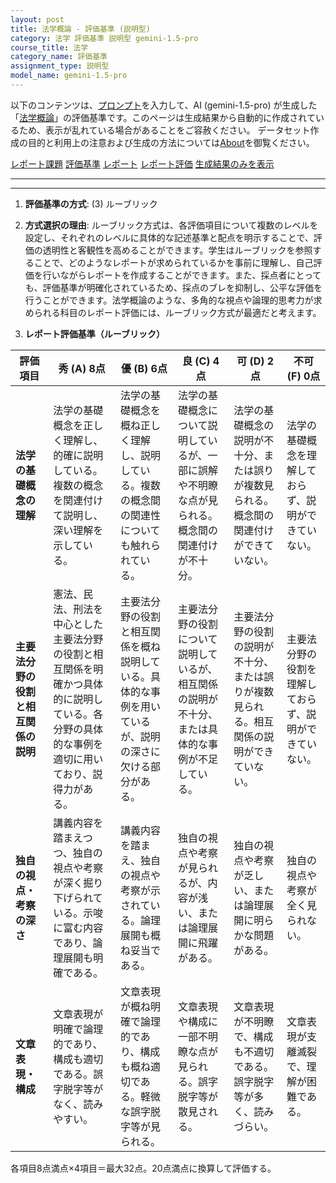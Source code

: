 ```yaml
---
layout: post
title: 法学概論 - 評価基準 (説明型)
category: 法学 評価基準 説明型 gemini-1.5-pro
course_title: 法学
category_name: 評価基準
assignment_type: 説明型
model_name: gemini-1.5-pro
---
```


以下のコンテンツは、[プロンプト](http://127.0.0.1:8000/generated/法学/gemini-1.5-pro/prompt_評価基準-説明型.md)を入力して、AI (gemini-1.5-pro) が生成した「[法学概論](/contents/法学/)」の評価基準です。このページは生成結果から自動的に作成されているため、表示が乱れている場合があることをご容赦ください。
データセット作成の目的と利用上の注意および生成の方法については[About](/About)を御覧ください。

[レポート課題](../レポート課題-説明型)
[評価基準](../評価基準-説明型)
[レポート](../レポート-説明型)
[レポート評価](../レポート評価-説明型)
[生成結果のみを表示](http://127.0.0.1:8000/generated/法学/gemini-1.5-pro/評価基準-説明型.md)
  

***
***
  
1. **評価基準の方式**: (3) ルーブリック

2. **方式選択の理由**: ルーブリック方式は、各評価項目について複数のレベルを設定し、それぞれのレベルに具体的な記述基準と配点を明示することで、評価の透明性と客観性を高めることができます。学生はルーブリックを参照することで、どのようなレポートが求められているかを事前に理解し、自己評価を行いながらレポートを作成することができます。また、採点者にとっても、評価基準が明確化されているため、採点のブレを抑制し、公平な評価を行うことができます。法学概論のような、多角的な視点や論理的思考力が求められる科目のレポート評価には、ルーブリック方式が最適だと考えます。

3. **レポート評価基準（ルーブリック）**

| 評価項目 | 秀 (A) 8点 | 優 (B) 6点 | 良 (C) 4点 | 可 (D) 2点 | 不可 (F) 0点 |
|---|---|---|---|---|---|
| **法学の基礎概念の理解** | 法学の基礎概念を正しく理解し、的確に説明している。複数の概念を関連付けて説明し、深い理解を示している。 | 法学の基礎概念を概ね正しく理解し、説明している。複数の概念間の関連性についても触れられている。 | 法学の基礎概念について説明しているが、一部に誤解や不明瞭な点が見られる。概念間の関連付けが不十分。 | 法学の基礎概念の説明が不十分、または誤りが複数見られる。概念間の関連付けができていない。 | 法学の基礎概念を理解しておらず、説明ができていない。 |
| **主要法分野の役割と相互関係の説明** | 憲法、民法、刑法を中心とした主要法分野の役割と相互関係を明確かつ具体的に説明している。各分野の具体的な事例を適切に用いており、説得力がある。 | 主要法分野の役割と相互関係を概ね説明している。具体的な事例を用いているが、説明の深さに欠ける部分がある。 | 主要法分野の役割について説明しているが、相互関係の説明が不十分、または具体的な事例が不足している。 | 主要法分野の役割の説明が不十分、または誤りが複数見られる。相互関係の説明ができていない。 | 主要法分野の役割を理解しておらず、説明ができていない。 |
| **独自の視点・考察の深さ** | 講義内容を踏まえつつ、独自の視点や考察が深く掘り下げられている。示唆に富む内容であり、論理展開も明確である。 | 講義内容を踏まえ、独自の視点や考察が示されている。論理展開も概ね妥当である。 | 独自の視点や考察が見られるが、内容が浅い、または論理展開に飛躍がある。 | 独自の視点や考察が乏しい、または論理展開に明らかな問題がある。 | 独自の視点や考察が全く見られない。 |
| **文章表現・構成** | 文章表現が明確で論理的であり、構成も適切である。誤字脱字等がなく、読みやすい。 | 文章表現が概ね明確で論理的であり、構成も概ね適切である。軽微な誤字脱字等が見られる。 | 文章表現や構成に一部不明瞭な点が見られる。誤字脱字等が散見される。 | 文章表現が不明瞭で、構成も不適切である。誤字脱字等が多く、読みづらい。 | 文章表現が支離滅裂で、理解が困難である。 |


各項目8点満点×4項目＝最大32点。20点満点に換算して評価する。
